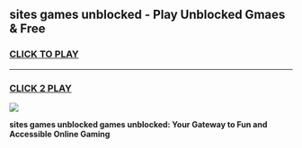 
## sites games unblocked - Play Unblocked Gmaes & Free
<h3>
<a href="https://news.freeplayer.one?title=sites_games_unblocked&ref=23F">CLICK TO PLAY</a></h3>
<hr>

<h3>
<a href="https://news.freeplayer.one?title=sites_games_unblocked&ref=23F">CLICK 2 PLAY</a>
  
</h3>

<a href="https://news.freeplayer.one?title=sites_games_unblocked&ref=23F/"><img src="https://clearcache.store/games.png"></a>


**sites games unblocked games unblocked: Your Gateway to Fun and Accessible Online Gaming**
